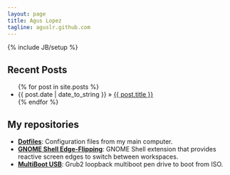 ```yaml
---
layout: page
title: Agus Lopez
tagline: aguslr.github.com
---
```

{% include JB/setup %}

## Recent Posts

<ul class="posts">
  {% for post in site.posts %}
    <li><span>{{ post.date | date_to_string }}</span> &raquo; <a href="{{ BASE_PATH }}{{ post.url }}">{{ post.title }}</a></li>
  {% endfor %}
</ul>

## My repositories

* [**Dotfiles**](https://aguslr.github.io/.dotfiles/): Configuration files from my main computer.
* [**GNOME Shell Edge-Flipping**](http://aguslr.github.com/gnome-shell-edge-flipping/): GNOME Shell extension that provides reactive screen edges to switch between workspaces.
* [**MultiBoot USB**](https://aguslr.github.io/multibootusb/): Grub2 loopback multiboot pen drive to boot from ISO.
